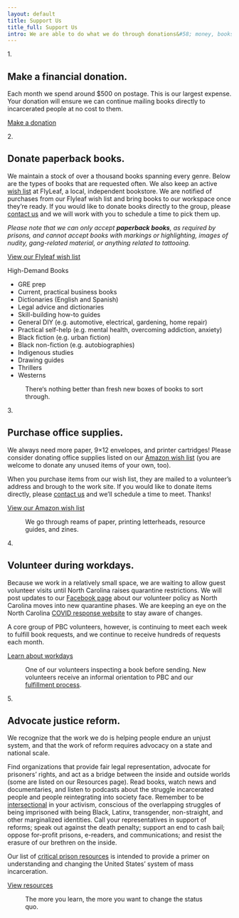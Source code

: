 ```yaml
---
layout: default
title: Support Us
title_full: Support Us
intro: We are able to do what we do through donations&#58; money, books, supplies, and time. Below are details about how you can help.
---
```


<div class="support-method" style="--index: 0">
	<div class="number">
		<p>1.</p>
	</div>
	<div class="content">
		<h2>Make a financial donation.</h2>
		<p>Each month we spend around $500 on postage. This is our largest expense. Your donation will ensure we can continue mailing books directly to incarcerated people at no cost to them.</p>
		<a href="/donate" class="btn-secondary arrow">Make a donation</a>
	</div>
</div>

<div class="support-method" style="--index: 1">
	<div class="number">
		<p>2.</p>
	</div>
	<div class="content">
		<h2 id="donate-books">Donate paperback books.</h2>
		<p>We maintain a stock of over a thousand books spanning every genre. Below are the types of books that are requested often. We also keep an active <a href="{{ site.flyleaf_wishlist }}">wish list</a> at FlyLeaf, a local, independent bookstore. We are notified of purchases from our Flyleaf wish list and bring books to our workspace once they’re ready. If you would like to donate books directly to the group, please <a href="mailto:{{ site.help_email }}subject=Book%20Donation">contact us</a> and we will work with you to schedule a time to pick them up.</p>
		<p><i>Please note that we can only accept <strong>paperback books</strong>, as required by prisons, and cannot accept books with markings or highlighting, images of nudity, gang-related material, or anything related to tattooing.</i></p>
		<a href="{{ site.flyleaf_wishlist }}" class="btn-secondary external-link">View our Flyleaf wish list</a>
		<div class="genre-links">
			<p class="label">High-Demand Books</p>
			<ul>
				<li>GRE prep</li>
				<li>Current, practical business books</li>
				<li>Dictionaries (English and Spanish)</li>
				<li>Legal advice and dictionaries</li>
				<li>Skill-building how-to guides</li>
				<li>General DIY (e.g. automotive, electrical, gardening, home repair)</li>
				<li>Practical self-help (e.g. mental health, overcoming addiction, anxiety)</li>
				<li>Black fiction (e.g. urban fiction)</li>
				<li>Black non-fiction (e.g. autobiographies)</li>
				<li>Indigenous studies</li>
				<li>Drawing guides</li>
				<li>Thrillers</li>
				<li>Westerns</li>
			</ul>
		</div>
	</div>
	<figure class="support-image">
		<img src="/img/photo-donations.jpg" alt="">
		<figcaption>There‘s nothing better than fresh new boxes of books to sort through.</figcaption>
	</figure>
</div>

<div class="support-method" style="--index: 2">
	<div class="number">
		<p>3.</p>
	</div>
	<div class="content">
		<h2>Purchase office supplies.</h2>
		<p>We always need more paper, 9×12 envelopes, and printer cartridges! Please consider donating office supplies listed on our <a href="{{ site.amazon_wishlist }}">Amazon wish list</a> (you are welcome to donate any unused items of your own, too).</p>
		<p>When you purchase items from our wish list, they are mailed to a volunteer’s address and brough to the work site. If you would like to donate items directly, please <a href="mailto:{{ site.contact_email }}?subject=Office%20Supply%20Donation">contact us</a> and we’ll schedule a time to meet. Thanks!</p>
		<a href="{{ site.amazon_wishlist }}" class="btn-secondary external-link">View our Amazon wish list</a>
	</div>
	<figure class="support-image">
		<img src="/img/photo-volunteer-3.jpg" alt="">
		<figcaption>We go through reams of paper, printing letterheads, resource guides, and zines.</figcaption>
	</figure>
	
</div>

<div class="support-method" style="--index: 3">
	<div class="number">
		<p>4.</p>
	</div>
	<div class="content">
		<h2 id="volunteer">Volunteer during workdays.</h2>
		<p>Because we work in a relatively small space, we are waiting to allow guest volunteer visits until North Carolina raises quarantine restrictions. We will post updates to our <a href="{{ site.facebook_link }}">Facebook page</a> about our volunteer policy as North Carolina moves into new quarantine phases. We are keeping an eye on the North Carolina <a href="https://www.nc.gov/covid19">COVID response website</a> to stay aware of changes.</p>
		<p>A core group of PBC volunteers, however, is continuing to meet each week to fulfill book requests, and we continue to receive hundreds of requests each month.</p>
		<a href="/about#workdays" class="btn-secondary arrow">Learn about workdays</a>
	</div>
	<figure class="support-image">
		<img src="/img/photo-volunteer-2.jpg" alt="">
		<figcaption>One of our volunteers inspecting a book before sending. New volunteers receive an informal orientation to PBC and our <a href="/about#workdays">fulfillment process</a>.</figcaption>
	</figure>
</div>

<div class="support-method" style="--index: 4">
	<div class="number">
		<p>5.</p>
	</div>
	<div class="content">
		<h2 id="justice-reform">Advocate justice reform.</h2>
		<p>We recognize that the work we do is helping people endure an unjust system, and that the work of reform requires advocacy on a state and national scale.</p>
		<p>Find organizations that provide fair legal representation, advocate for prisoners’ rights, and act as a bridge between the inside and outside worlds (some are listed on our Resources page). Read books, watch news and documentaries, and listen to podcasts about the struggle incarcerated people and people reintegrating into society face. Remember to be <a href="https://www.vox.com/the-highlight/2019/5/20/18542843/intersectionality-conservatism-law-race-gender-discrimination">intersectional</a> in your activism, conscious of the overlapping struggles of being imprisoned with being Black, Latinx, transgender, non-straight, and other marginalized identities. Call your representatives in support of reforms; speak out against the death penalty; support an end to cash bail; oppose for-profit prisons, e-readers, and communications; and resist the erasure of our brethren on the inside.</p>
		<p>Our list of <a href="/resources#critical-prison-resources">critical prison resources</a> is intended to provide a primer on understanding and changing the United States’ system of mass incarceration.</p>
		<a href="/resources#critical-prison-resources" class="btn-secondary arrow">View resources</a>
	</div>
	<figure class="support-image">
		<img src="/img/photo-outraged.jpg" alt="">
		<figcaption>The more you learn, the more you want to change the status quo.</figcaption>
	</figure>
</div>
